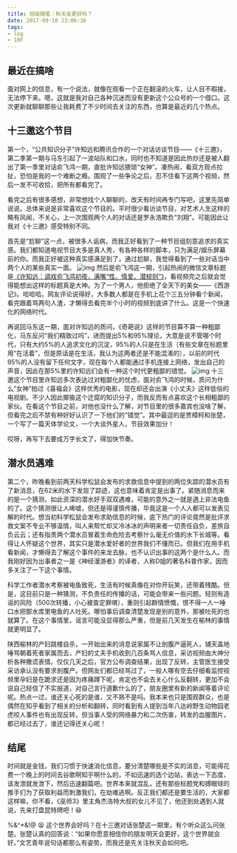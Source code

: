 ```yaml
---
title: 拾级随笔：秋天会更好吗？
date: 2017-09-18 23:06:36
tags:
- log
- 10F
---
```

## 最近在搞啥
面对网上的信息，有一个说法，就像在观看一个正在翻滚的火车，让人目不暇接，无法停下来。嗯，这就是我对自己各种沉迷而没有更新这个公众号的一个借口。这次更新就聊聊那些让我耗费了不少时间去关注的东西，也算是最近的几个热点。

## 十三邀这个节目
第一个，“公共知识分子”许知远和腾讯合作的一个对话访谈节目——《十三邀》，第二季第一期与马东引起了一波站队和口水，同时也不知道是因此热炒还是被人翻出了第一季里对话俞飞鸿一期，直批许知远猥琐“女神”。凑热闹，看双方观点拉扯，恐怕是我的一个难断之瘾。围观了一些争论之后，忍不住看下这两个视频，然后一发不可收拾，把所有都看完了。

看完之后有很多感想，非常想找个人聊聊的，改天有时间再专门写吧，这里先简单说说。总体来说是非常喜欢这个节目的。平时很少看访谈节目，对艺术人生这样的略有风闻，不关心，上一次围观两个人的对话还是罗永浩欺负“刘翔”。可能因此让我对《十三邀》感受特别不同。

<!-- more -->
首先是“尬聊”这一点，被很多人诟病，而我正好看到了一种节目组刻意追求的真实感。我们都知道电视节目大多是真人秀，有各种各样的脚本，只为满足/娱乐屏幕前的你。而我正好被这种真实感满足到了，通过尬聊，我觉得看到了一些对话当中两个人的某些真实一面。
![img](/images/13yao1.jpg)
然后是俞飞鸿这一期，引起热闹的微信文章标题是[《许知远：调戏俞飞鸿初夜，满嘴“性、情爱、潜规则”》](http://k.sina.com.cn/article_5872812692_15e0c0294001001fkp.html)，看视频完之后就会觉得能想出这样的标题真是大神。为了一个男人，他拒绝了全天下的美女——《西游记》。哈哈哈。网友评论说得好，大多数人都是在手机上花个三五分钟看个新闻，看完跟着骂两句人渣，才懒得去看完半个小时的视频到底讲了什么。这是一个快速化的网络时代。

再说回马东这一期，面对许知远的质问，《奇葩说》这样的节目算不算一种粗鄙化，马东反问“我们精致过吗”，进而提出5%和95%理论，大意是说不管哪个时代，只有大约5%的人追求文化的沉淀，95%的人只是在生活（有些文章在标题里用“在活着”，但是原话是在生活，我认为这两者还是不能混淆的），以前的时代95%的人没有留下任何文字，现在每个人都能通过手机连接上网络，发出自己的声音，因此在那5%里的许知远们会有一种这个时代更粗鄙的错觉。
![img](/images/13yao2.jpg)
十三邀这个节目里许知远多次表达过对粗鄙化的忧虑，面对俞飞鸿的时候，质问为什么“女神”拍过《喜福会》这样优秀的电影，现在却还会出演《小丈夫》这样低俗的电视剧。不少人因此揶揄这个迂腐的知识分子，而我反而有点喜欢这个长相粗鄙的家伙。在看这个节目之前，对他也没什么了解，对节目里的很多嘉宾也没啥了解，但看完之后不禁有种好好认识了一下他们的“错觉”。其中最逗的是贾樟柯和张楚，一个写了一篇天体学论文，一个大谈外星人，节目效果加分！

哎呀，再写下去要成万字长文了，得加快节奏。

## 潜水员遇难
第二个，昨晚看到前两天科学松鼠会发布的求救信息中提到的两位失踪的潜水员有了新消息，在62米的水下发现了踪迹，这也意味着肯定是出事了。紧随消息而来的是一个猜测，如此资深的潜水好手双双遇难，可能的意外之一就是遇上非法电鱼的了。这个猜测很让人唏嘘，但还是得谨慎传播，毕竟这是一个人人都可以发表见解的时代。想当初科学松鼠会发布求助信息的时候，底下热门的评论竟然是批评求救文案不专业不够温情，叫人来帮忙却又冷冰冰的声明来者一切责任自负，差旅自负云云；还有指责两个潜水员冒着生命危险去考察什么毫无价值的水下长城等。看得让人怀疑这个世界，其实只是潜水爱好者的世界我们不懂而已。但我们在用手机看新闻，才懒得去了解这个事件的来龙去脉，也不认识出事的这两个是什么人。而我刚好因为出事者之一是《神经漫游者》的译者，人称D姐的著名科普作家，因而多关注了一下这个事情。


科学工作者潜水考察被电鱼致死，生活有时候真像在对你开玩笑，还带着残酷。但是，这目前只是一种猜测，不负责任的传播的话，可能会带来一些问题。轻则有造谣的风险（500次转播，小心被查定罪唷），重则引起群情愤慨，恨不得一人一唾口水把那水库里电鱼的人吐死。哪怕事后调查清楚发现是别的意外，那被吐死的也就算了。在这个事情里，谣言可能没显得那么严重，但是前几天发生在榆林的事情就更明显了。


陕西榆林的产妇跳楼自杀，一开始出来的消息说家属不让剖腹产逼死人，铺天盖地唾骂朝着死者家属而去，产妇的丈夫手机收到几百条骂人信息，采访视频由大神分析各种撒谎表情。仅仅几天之后，官方公布调查结果，出现了反转，主管医生接受采访承认没有要求剖腹产。但网友们都已经骂过了，一般人哪有空去仔细看监控视频里孕妇是在跪求还是因为疼痛蹲下呢，肯定也不会去关心什么反翻转，更加不会说自己轻信了不实报道，对自己言行道歉什么的了，朋友圈里有新的新闻等着评论呢。热点一过，谁还关心死的是谁，又不熟不是吗。我本来也只是围观群众，也是偶然在知乎看到了相关的分析和翻转，同时看到有人提到当年八达岭野生动物园老虎咬人事件也有出现反转，但当事人受的网络暴力和二次伤害，转发的血腥图片，都已经过去了，谁还记得还关心呢！

## 结尾
时间就是金钱，我们习惯于快速消化信息，要分清楚哪些是不实的消息，可能得花费一个晚上的时间去谷歌啊知乎啊什么的，不如迅速的选个边站，表达一下态度，该发泄就发泄下，然后迅速翻篇吧。世界本来就混乱，还有那些标题党和搏眼球的推手们为了获取利益而刺激我们，在劫难逃啊。反正我们都还是要生活的，大家都这样嘛，你不看，《巫师3》里主角杰洛特大叔的女儿不见了，他还到处遇到人就说，先来打盘昆特牌吧！😆


%&^$%$*&!@ 😫 这个世界会好吗？在十三邀对话张楚这一期里，有个听众这么问张楚。张楚认真的回答说：“如果你愿意相信你的朋友明天会更好，这个世界就会好。”文艺青年说句话都那么有姿势。而我还是先关注秋天会如何吧。
